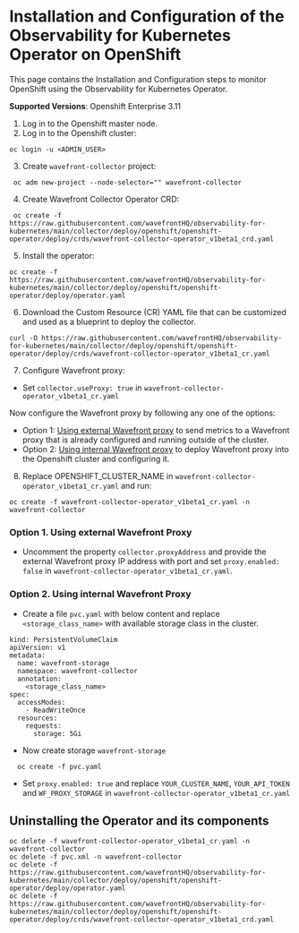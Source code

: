 # Installation and Configuration of the Observability for Kubernetes Operator on OpenShift
This page contains the Installation and Configuration steps to monitor OpenShift using the Observability for Kubernetes Operator.

**Supported Versions**: Openshift Enterprise 3.11

1. Log in to the Openshift master node.
2. Log in to the Openshift cluster:
```
oc login -u <ADMIN_USER>
```
3. Create `wavefront-collector` project:

```
 oc adm new-project --node-selector="" wavefront-collector
```
4. Create Wavefront Collector Operator CRD:
```
 oc create -f https://raw.githubusercontent.com/wavefrontHQ/observability-for-kubernetes/main/collector/deploy/openshift/openshift-operator/deploy/crds/wavefront-collector-operator_v1beta1_crd.yaml
```
5. Install the operator:
```
oc create -f https://raw.githubusercontent.com/wavefrontHQ/observability-for-kubernetes/main/collector/deploy/openshift/openshift-operator/deploy/operator.yaml
```
6. Download the Custom Resource (CR) YAML file that can be customized and used as a blueprint to deploy the collector.
```
curl -O https://raw.githubusercontent.com/wavefrontHQ/observability-for-kubernetes/main/collector/deploy/openshift/openshift-operator/deploy/crds/wavefront-collector-operator_v1beta1_cr.yaml
```

7. Configure Wavefront proxy:

* Set `collector.useProxy: true` in `wavefront-collector-operator_v1beta1_cr.yaml`

Now configure the Wavefront proxy by following any one of the options:

* Option 1: [Using external Wavefront proxy](#option-1-using-external-wavefront-proxy) to send metrics to a Wavefront proxy that is already configured and running outside of the cluster.
* Option 2: [Using internal Wavefront proxy](#option-2-using-internal-wavefront-proxy) to deploy Wavefront proxy into the Openshift cluster and configuring it.

8. Replace OPENSHIFT_CLUSTER_NAME in `wavefront-collector-operator_v1beta1_cr.yaml` and run:
```
oc create -f wavefront-collector-operator_v1beta1_cr.yaml -n wavefront-collector
``` 


### Option 1. Using external Wavefront Proxy 

* Uncomment the property `collector.proxyAddress` and provide the external Wavefront proxy IP address with port and set `proxy.enabled: false` in `wavefront-collector-operator_v1beta1_cr.yaml`. 

### Option 2. Using internal Wavefront Proxy

* Create a file `pvc.yaml` with below content and replace `<storage_class_name>` with available storage class in the cluster.

```
kind: PersistentVolumeClaim
apiVersion: v1
metadata:
  name: wavefront-storage
  namespace: wavefront-collector
  annotation:
    <storage_class_name>
spec:
  accessModes:
    - ReadWriteOnce
  resources:
    requests:
      storage: 5Gi
```

* Now create storage `wavefront-storage`
```
  oc create -f pvc.yaml
```

* Set `proxy.enabled: true` and replace `YOUR_CLUSTER_NAME`, `YOUR_API_TOKEN` and `WF_PROXY_STORAGE` in `wavefront-collector-operator_v1beta1_cr.yaml`


## Uninstalling the Operator and its components

```
oc delete -f wavefront-collector-operator_v1beta1_cr.yaml -n wavefront-collector
oc delete -f pvc.xml -n wavefront-collector
oc delete -f https://raw.githubusercontent.com/wavefrontHQ/observability-for-kubernetes/main/collector/deploy/openshift/openshift-operator/deploy/operator.yaml
oc delete -f https://raw.githubusercontent.com/wavefrontHQ/observability-for-kubernetes/main/collector/deploy/openshift/openshift-operator/deploy/crds/wavefront-collector-operator_v1beta1_crd.yaml

```

